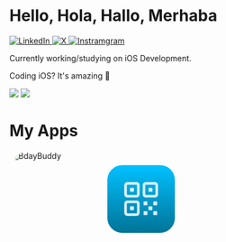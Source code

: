 <h1>Hello, Hola, Hallo, Merhaba</h1>

<p>
  <a href="https://www.linkedin.com/in/sametcagriaktepe/" target="_blank">
    <img alt="LinkedIn" src="https://img.shields.io/badge/LinkedIn-Connect-blue?style=flat-square&logo=linkedin">
  </a>
  <a href="https://twitter.com/cagriaktpe" target="_blank">
    <img alt="X" src="https://img.shields.io/badge/‏‏‎ ‎-Follow-blue?style=flat-square&logo=x">
  </a>
  <a href="https://instagram.com/cagriaktpe" target="_blank">
    <img alt="Instramgram" src="https://img.shields.io/badge/Instagram-Follow-blue?style=flat-square&logo=instagram">
  </a>
</p>

<p>
  Currently working/studying on iOS Development.
</p>

<p>
  Coding iOS? It's amazing 💪
</p>

<div>
  <img src="https://github-readme-stats.vercel.app/api?username=cagriaktpe&show_icons=true&hide_border=true&&count_private=true&theme=github_dark&border_radius=1em" /> 
  <img style="float: end;" src="https://github-readme-stats.vercel.app/api/top-langs/?username=cagriaktpe&show_icons=true&hide_border=true&layout=compact&&count_private=true&theme=github_dark&langs_count=8&border_radius=1em%22/%3E" />
</div>


<div>
  <h1>My Apps</h1>
</div>
  <p>
      <a href="https://apps.apple.com/us/app/bdaybuddy/id6476773266?itscg=30200&amp;itsct=apps_box_appicon" style="width: 170px; height: 170px; border-radius: 22%; overflow: hidden; display: inline-block; vertical-align: middle;"><img src="https://is1-ssl.mzstatic.com/image/thumb/Purple122/v4/b0/b6/3f/b0b63f80-c841-18cf-e8fb-5c6dbe764893/AppIcon-0-0-1x_U007emarketing-0-6-0-85-220.png/540x540bb.jpg" alt="BdayBuddy" style="width: 120px; height: 120px; border-radius: 22%; overflow: hidden; display: inline-block; vertical-align: middle;">
      </a>   
    <img src="icon.png" style="width: 120px; height: 120px; border-radius: 22%; overflow: hidden; display: inline-block; vertical-align: middle;">
  </p>





